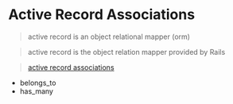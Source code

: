 # Active Record Associations

>active record is an object relational mapper (orm)

>active record is the object relation mapper provided by Rails

>[active record associations](http://guides.rubyonrails.org/association_basics.html)
* belongs_to
* has_many